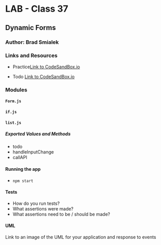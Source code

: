 # LAB - Class 37 

## Dynamic Forms

### Author: Brad Smialek

### Links and Resources

* Practice[Link to CodeSandBox.io]()


* Todo [Link to CodeSandBox.io]()

### Modules

#### `Form.js`
#### `if.js`
#### `list.js`

##### Exported Values and Methods
* todo
 * handleInputChange
 * callAPI
 


#### Running the app
* `npm start`


#### Tests
* How do you run tests?
* What assertions were made?
* What assertions need to be / should be made?

#### UML
Link to an image of the UML for your application and response to events